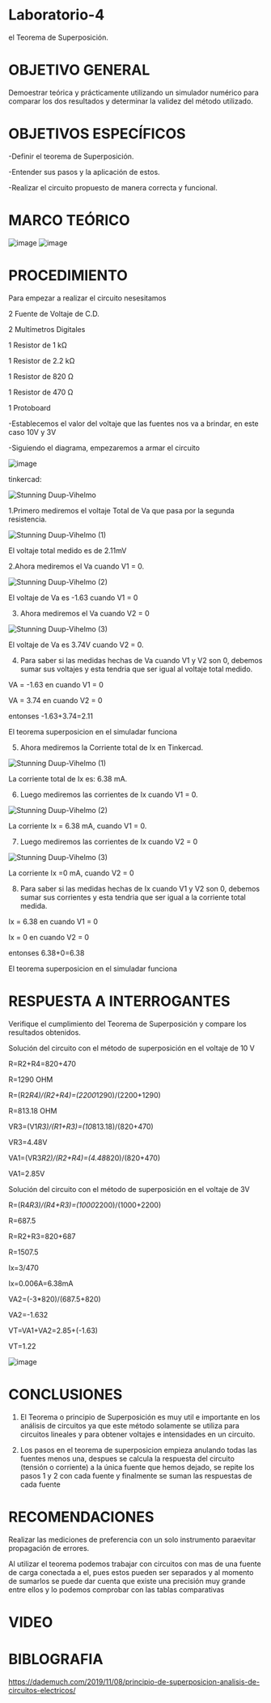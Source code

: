 # Laboratorio-4
 el Teorema de Superposición.

# OBJETIVO GENERAL

Demoestrar teórica y prácticamente utilizando un simulador numérico para comparar los dos resultados y determinar la validez del método utilizado.

# OBJETIVOS ESPECÍFICOS

-Definir el teorema de Superposición.

-Entender sus pasos y la aplicación de estos.

-Realizar el circuito propuesto de manera correcta y funcional.

# MARCO TEÓRICO
![image](https://user-images.githubusercontent.com/116819463/209230598-d62b47c4-43e3-4e9f-b81a-fa1741d52746.png)
![image](https://user-images.githubusercontent.com/116819463/209230619-3a29c58b-042b-4a25-8d4b-a98d0bf00efe.png)

# PROCEDIMIENTO

Para empezar a realizar el circuito nesesitamos

2 Fuente de Voltaje de C.D.

2 Multímetros Digitales

1 Resistor de 1 kΩ

1 Resistor de 2.2 kΩ

1 Resistor de 820 Ω

1 Resistor de 470 Ω

1 Protoboard

-Establecemos el valor del voltaje que las fuentes nos va a brindar, en este caso 10V y 3V

-Siguiendo el diagrama, empezaremos a armar el circuito

![image](https://user-images.githubusercontent.com/116819463/209029232-70389e78-1f9b-4cad-b2e6-ab6df936b5d5.png)

tinkercad:

![Stunning Duup-Vihelmo](https://user-images.githubusercontent.com/116819463/209029403-e5134da2-0eda-4be1-8152-330cab89d920.png)

1.Primero mediremos el voltaje Total de Va que pasa por la segunda resistencia.

![Stunning Duup-Vihelmo (1)](https://user-images.githubusercontent.com/116819463/209030629-9cd52cb3-6ada-463e-bad2-baec43853a4e.png)

El voltaje total medido es de 2.11mV

2.Ahora mediremos el Va cuando V1 = 0.

![Stunning Duup-Vihelmo (2)](https://user-images.githubusercontent.com/116819463/209031102-feb17dc3-4168-4047-bfcb-d754df5a3b6f.png)


El voltaje de Va es -1.63 cuando V1 = 0

3. Ahora mediremos el Va cuando V2 = 0

![Stunning Duup-Vihelmo (3)](https://user-images.githubusercontent.com/116819463/209031063-2d36b1cb-aeca-48e5-93ab-fae373949f25.png)

El voltaje de Va es 3.74V cuando V2 = 0.

4. Para saber si las medidas hechas de Va cuando V1 y V2 son 0, debemos sumar sus voltajes y esta tendria que ser igual al voltaje total medido.

VA = -1.63 en cuando V1 = 0

VA = 3.74 en cuando V2 = 0

entonses -1.63+3.74=2.11

El teorema superposicion en el simuladar funciona

5. Ahora mediremos la Corriente total de Ix en Tinkercad.

![Stunning Duup-Vihelmo (1)](https://user-images.githubusercontent.com/116819463/209030654-aa8fc704-4640-4738-8707-171c2315c033.png)

La corriente total de Ix es: 6.38 mA.

6. Luego mediremos las corrientes de Ix cuando V1 = 0.

![Stunning Duup-Vihelmo (2)](https://user-images.githubusercontent.com/116819463/209031107-427c5745-e639-4a7f-8a63-080b851a076d.png)

La corriente Ix = 6.38 mA, cuando V1 = 0.

7. Luego mediremos las corrientes de Ix cuando V2 = 0

![Stunning Duup-Vihelmo (3)](https://user-images.githubusercontent.com/116819463/209031032-2a0f3a69-ae23-45b3-92b8-817ca569156d.png)

La corriente Ix =0 mA, cuando V2 = 0

8. Para saber si las medidas hechas de Ix cuando V1 y V2 son 0, debemos sumar sus corrientes y esta tendria que ser igual a la corriente total medida.

Ix = 6.38 en cuando V1 = 0

Ix = 0 en cuando V2 = 0

entonses 6.38+0=6.38

El teorema superposicion en el simuladar funciona

# RESPUESTA A INTERROGANTES 

Verifique el cumplimiento del Teorema de Superposición y compare los resultados obtenidos.

Solución del circuito con el método de superposición en el voltaje de 10 V

R=R2+R4=820+470

R=1290 OHM

R=(R2*R4)/(R2+R4)=(2200*1290)/(2200+1290)

R=813.18 OHM

VR3=(V1*R3)/(R1+R3)=(10*813.18)/(820+470)

VR3=4.48V

VA1=(VR3*R2)/(R2+R4)=(4.48*820)/(820+470)

VA1=2.85V

Solución del circuito con el método de superposición en el voltaje de 3V

R=(R4*R3)/(R4+R3)=(1000*2200)/(1000+2200)

R=687.5

R=R2+R3=820+687

R=1507.5

Ix=3/470

Ix=0.006A=6.38mA

VA2=(-3*820)/(687.5+820)

VA2=-1.632

VT=VA1+VA2=2.85+(-1.63)

VT=1.22

![image](https://user-images.githubusercontent.com/116819463/209233393-3c2a66f8-1141-4302-95ee-140b32569501.png)

# CONCLUSIONES

1) El Teorema o principio de Superposición es muy util e importante en los análisis de circuitos ya que este método solamente se utiliza para circuitos lineales y para obtener voltajes e intensidades en un circuito.

2) Los pasos en el teorema de superposicion empieza anulando todas las fuentes menos una, despues se calcula la respuesta del circuito (tensión o corriente) a la única fuente que hemos dejado, 
se repite los pasos 1 y 2 con cada fuente y finalmente se suman las respuestas de cada fuente

# RECOMENDACIONES

Realizar las mediciones de preferencia con un solo instrumento paraevitar propagación de errores.

Al utilizar el teorema podemos trabajar con circuitos con mas de una fuente de carga conectada a el, pues estos pueden ser separados y al momento de sumarlos se puede dar cuenta que existe una precisión muy grande entre ellos y lo podemos comprobar con las tablas comparativas

# VIDEO

# BIBLOGRAFIA

https://dademuch.com/2019/11/08/principio-de-superposicion-analisis-de-circuitos-electricos/
